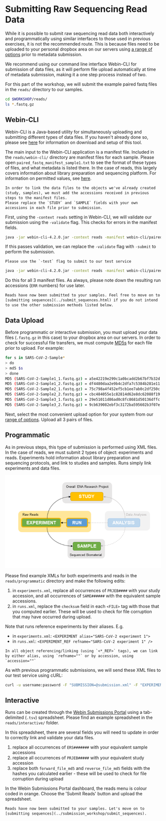 # Submitting Raw Sequencing Read Data

While it is possible to submit raw sequencing read data both interactively and programmatically using similar interfaces to those used in previous exercises, it is not the recommended route. This is because files need to be uploaded to your personal dropbox area on our servers using [a range of options](https://ena-docs.readthedocs.io/en/latest/submit/fileprep/upload.html) prior to metadata submission.

We recommend using our command line interface Webin-CLI for submission of data files, as it will perform file upload automatically at time of metadata submission, making it a one step process instead of two.

For this part of the workshop, we will submit the example paired fastq files in the `reads/` directory to our samples.

```bash
cd $WORKSHOP/reads/
ls *.fastq.gz
```

## Webin-CLI

Webin-CLI is a Java-based utility for simultaneously uploading and submitting different types of data files. If you haven't already done so, please see [here](https://github.com/enasequence/webin-cli/tree/v4.1.0#readme) for information on download and setup of this tool.

The main input to the Webin-CLI application is a manifest file. Included in the `reads/webin-cli/` directory are manifest files for each sample. Please open `paired_fastq_manifest_sample1.txt` to see the format of these types of files, and what metadata is listed there. In the case of reads, this largely covers information about library preparation and sequencing platform. For information on permitted values, see [here](https://ena-docs.readthedocs.io/en/latest/submit/reads/webin-cli.html#metadata-validation).

```{note}
In order to link the data files to the objects we've already created (study, samples), we must add the accessions received in previous steps to the manifest files.
Please replace the `STUDY` and `SAMPLE` fields with your own accessions in each file prior to submission.
```

First, using the `-context reads` setting in Webin-CLI, we will validate our submission using the `-validate` flag. This checks for errors in the manifest fields.

```bash
java -jar webin-cli-4.2.0.jar -context reads -manifest webin-cli/paired_fastq_manifest_sample1.txt -userName user -password pass -test -validate
```

If this passes validation, we can replace the `-validate` flag with `-submit` to perform the submission.

```{warning}
Please use the `-test` flag to submit to our test service
```

```bash
java -jar webin-cli-4.2.0.jar -context reads -manifest webin-cli/paired_fastq_manifest_sample1.txt -userName user -password pass -test -submit
```

Do this for all 3 manifest files. As always, please note down the resulting run accessions (`ERR` numbers) for use later.

```{tip}
Reads have now been submitted to your samples. Feel free to move on to [submitting sequences](../submit_sequences.html) if you do not intend to use the other submission methods listed below.
```

## Data Upload

Before programmatic or interactive submission, you must upload your data files (`.fastq.gz` in this case) to your dropbox area on our servers. In order to check for successful file transfers, we must compute [MD5s](https://en.wikipedia.org/wiki/MD5) for each file prior to upload. For example:

```bash
for s in SARS-CoV-2-Sample*
> do
> md5 $s
> done
MD5 (SARS-CoV-2-Sample1_1.fastq.gz) = a5e42219e299c1a0bcadd2b67bf7b32d
MD5 (SARS-CoV-2-Sample1_2.fastq.gz) = df4480daa2e9b4c2dfa7c5384b281e11
MD5 (SARS-CoV-2-Sample2_1.fastq.gz) = 75c798a4f452ef5cb1ee7ab0c2df250c
MD5 (SARS-CoV-2-Sample2_2.fastq.gz) = cbc484055e1c82814d62e8dc62088f19
MD5 (SARS-CoV-2-Sample3_1.fastq.gz) = 29e51011d86ad0c8fc8681d50136dffc
MD5 (SARS-CoV-2-Sample3_2.fastq.gz) = 9cb639082ebf3c3172ba595602b3f07e
```

Next, select the most convenient upload option for your system from our [range of options](https://ena-docs.readthedocs.io/en/latest/submit/fileprep/upload.html). Upload all 3 pairs of files.

## Programmatic

As in previous steps, this type of submission is performed using XML files. In the case of reads, we must submit 2 types of object: experiments and reads. Experiments hold information about library preparation and sequencing protocols, and link to studies and samples.  Runs simply link experiments and data files.

![](../images/metadata_model_reads.png)

Please find example XMLs for both experiments and reads in the `reads/programmatic` directory and make the following edits:
1. in `experiments.xml`, replace all occurrences of `PRJEB####` with your study accession, and all occurrences of `SAME######` with the equivalent sample accessions.
2. in `runs.xml`, replace the `checksum` field in each `<FILE>` tag with those that you computed earlier. These will be used to check for file corruption that may have occurred during upload.

Note that runs reference experiments by their aliases. E.g.
- in `experiments.xml`: `<EXPERIMENT alias="SARS-CoV-2 experiment 1">`
- in `runs.xml`: `<EXPERIMENT_REF refname="SARS-CoV-2 experiment 1" />`

```{note}
In all object referencing/linking (using `<*_REF>` tags), we can link by either alias, using `refname=""` or by accession, using `accession=""`
```

As with previous programmatic submissions, we will send these XML files to our test service using cURL:
```bash
curl -u username:password -F "SUBMISSION=@submission.xml" -F "EXPERIMENT=@experiments.xml" -F "RUN=@runs.xml" "https://wwwdev.ebi.ac.uk/ena/submit/drop-box/submit/"
```

## Interactive

Runs can be created through the [Webin Submissions Portal](https://wwwdev.ebi.ac.uk/ena/submit/webin/) using a tab-delimited (`.tsv`) spreadsheet. Please find an example spreadsheet in the `reads/interactive/` folder.

In this spreadsheet, there are several fields you will need to update in order to correctly link and validate your data files.
1. replace all occurrences of `ERS#######` with your equivalent sample accessions
2. replace all occurrences of `PRJEB#####` with your equivalent study accession
3. replace both `forward_file_md5` and `reverse_file_md5` fields with the hashes you calculated earlier - these will be used to check for file corruption during upload

In the Webin Submissions Portal dashboard, the reads menu is colour coded in orange. Choose the 'Submit Reads' button and upload the spreadsheet.

```{tip}
Reads have now been submitted to your samples. Let's move on to [submitting sequences](../submission_workshop/submit_sequences).
```
